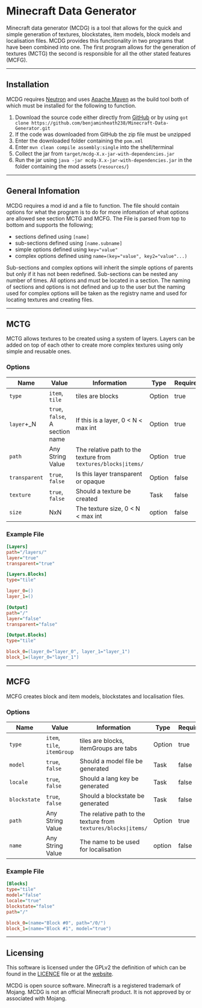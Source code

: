 # Minecraft Data Generator

Minecraft data generator (MCDG) is a tool that allows for the quick and simple generation of textures, blockstates, item models, block models and localisation files. MCDG provides this functionality in two programs that have been combined into one. The first program allows for the generation of textures (MCTG) the second is responsible for all the other stated features (MCFG).

---

## Installation

MCDG requires [Neutron](https://github.com/benjaminheath238/Neutron) and uses [Apache Maven](https://maven.apache.org/) as the build tool both of which must be installed for the following to function.

1. Download the source code either directly from [GitHub](https://github.com/benjaminheath238/Minecraft-Data-Generator/archive/refs/heads/master.zip) or by using `got clone https://github.com/benjaminheath238/Minecraft-Data-Generator.git`
2. If the code was downloaded from GitHub the zip file must be unzipped
3. Enter the downloaded folder containing the `pom.xml`
4. Enter `mvn clean compile assembly:single` into the shell/terminal
5. Collect the jar from `target/mcdg-X.x-jar-with-dependencies.jar`
6. Run the jar using `java -jar mcdg-X.x-jar-with-dependencies.jar` in the folder containing the mod assets (`resources/`)

---

## General Infomation

MCDG requires a mod id and a file to function. The file should contain options for what the program is to do for more infomation of what options are allowed see section MCTG and MCFG. The File is parsed from top to bottom and supports the following;

* sections defined using `[name]`
* sub-sections defined using `[name.subname]`
* simple options defined using `key="value"`
* complex options defined using `name=(key="value", key2="value"...)`

Sub-sections and complex options will inherit the simple options of parents but only if it has not been redefined. Sub-sections can be nested any number of times. All options and must be located in a section. The naming of sections and options is not defined and up to the user but the naming used for complex options will be taken as the registry name and used for locating textures and creating files.

---

## MCTG

MCTG allows textures to be created using a system of layers. Layers can be added on top of each other to create more complex textures using only simple and reusable ones.

### Options

| Name          | Value                           | Information                                                     | Type   | Required |
|---------------|---------------------------------|-----------------------------------------------------------------|--------|----------|
| `type`        | `item`, `tile`                  | tiles are blocks                                                | Option | true     |
| `layer`+_N    | `true`, `false`, A section name | If this is a layer, 0 < N < max int                             | Option | true     |
| `path`        | Any String Value                | The relative path to the texture from `textures/blocks\|items/` | Option | true     |
| `transparent` | `true`, `false`                 | Is this layer transparent or opaque                             | Option | false    |
| `texture`     | `true`, `false`                 | Should a texture be created                                     | Task   | false    |
| `size`        | NxN                             | The texture size, 0 < N < max int                               | option | false    |

### Example File

```ini
[Layers]
path="/layers/"
layer="true"
transparent="true"

[Layers.Blocks]
type="tile"

layer_0=()
layer_1=()

[Output]
path="/"
layer="false"
transparent="false"

[Output.Blocks]
type="tile"

block_0=(layer_0="layer_0", layer_1="layer_1")
block_1=(layer_0="layer_1")

```

---

## MCFG

MCFG creates block and item models, blockstates and localisation files.

### Options

| Name         | Value                       | Information                                                      | Type   | Required |
|--------------|-----------------------------|------------------------------------------------------------------|--------|----------|
| `type`       | `item`, `tile`, `itemGroup` | tiles are blocks, itemGroups are tabs                            | Option | true     |
| `model`      | `true`, `false`             | Should a model file be generated                                 | Task   | false    |
| `locale`     | `true`, `false`             | Should a lang key be generated                                   | Task   | false    |
| `blockstate` | `true`, `false`             | Should a blockstate be generated                                 | Task   | false    |
| `path`       | Any String Value            | The relative path to the texture from  `textures/blocks\|items/` | Option | true     |
| `name`       | Any String Value            | The name to be used for localisation                             | option | false    |
### Example File

```ini
[Blocks]
type="tile"
model="false"
locale="true"
blockstate="false"
path="/"

block_0=(name="Block #0", path="/0/")
block_1=(name="Block #1", model="true")
```
---

## Licensing
This software is licensed under the GPLv2 the definition of which can be found in the [LICENCE](LICENSE) file or at the [website](https://www.gnu.org/licenses/old-licenses/gpl-2.0.en.html).

MCDG is open source software. Minecraft is a registered trademark of Mojang. MCDG is not an official Minecraft product. It is not approved by or associated with Mojang.
